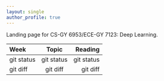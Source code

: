 ```yaml
---
layout: single
author_profile: true
---
```


Landing page for CS-GY 6953/ECE-GY 7123: Deep Learning.

| Week | Topic | Reading |
| :---         |     :---:      |          ---: |
| git status   | git status     | git status    |
| git diff     | git diff       | git diff      |
